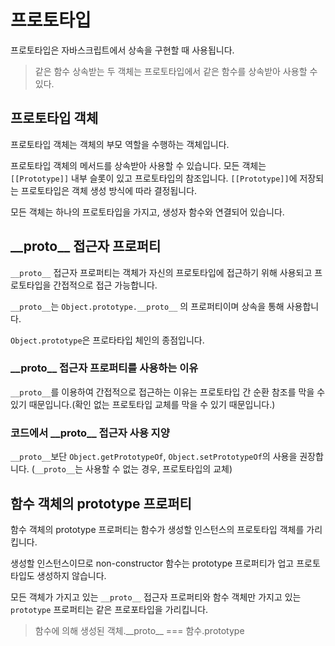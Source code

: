 # 프로토타입

프로토타입은 자바스크립트에서 상속을 구현할 때 사용됩니다.

> 같은 함수 상속받는 두 객체는 프로토타입에서 같은 함수를 상속받아 사용할 수 있다.

## 프로토타입 객체

프로토타입 객체는 객체의 부모 역할을 수행하는 객체입니다.

프로토타입 객체의 메서드를 상속받아 사용할 수 있습니다. 모든 객체는 `[[Prototype]]` 내부 슬롯이 있고 프로토타입의 참조입니다. `[[Prototype]]`에 저장되는 프로토타입은 객체 생성 방식에 따라 결정됩니다.

모든 객체는 하나의 프로토타입을 가지고, 생성자 함수와 연결되어 있습니다.

<!-- ### 구조 -->

## \_\_proto\_\_ 접근자 프로퍼티

`__proto__` 접근자 프로퍼티는 객체가 자신의 프로토타입에 접근하기 위해 사용되고 프로토타입을 간접적으로 접근 가능합니다.

`__proto__`는 `Object.prototype.__proto__` 의 프로퍼티이며 상속을 통해 사용합니다. 

`Object.prototype`은 프로타타입 체인의 종점입니다.

### \_\_proto\_\_ 접근자 프로퍼티를 사용하는 이유

`__proto__`를 이용하여 간접적으로 접근하는 이유는 프로토타입 간 순환 참조를 막을 수 있기 때문입니다.(확인 없는 프로토타입 교체를 막을 수 있기 때문입니다.)

### 코드에서 \_\_proto__ 접근자 사용 지양

`__proto__`보단 `Object.getPrototypeOf`, `Object.setPrototypeOf`의 사용을 권장합니다. (`__proto__`는 사용할 수 없는 경우, 프로토타입의 교체)

## 함수 객체의 prototype 프로퍼티

함수 객체의 prototype 프로퍼티는 함수가 생성할 인스턴스의 프로토타입 객체를 가리킵니다.

생성할 인스턴스이므로 non-constructor 함수는 prototype 프로퍼티가 업고 프로토타입도 생성하지 않습니다.

모든 객체가 가지고 있는 `__proto__` 접근자 프로퍼티와 함수 객체만 가지고 있는 `prototype` 프로퍼티는 같은 프로포타입을 가리킵니다.

> 함수에 의해 생성된 객체.\_\_proto__ === 함수.prototype

<!-- ### 구조 -->
